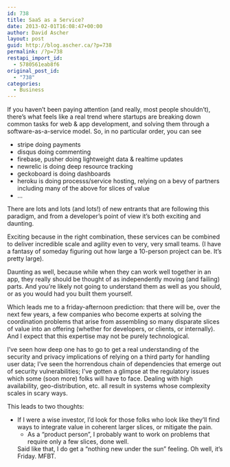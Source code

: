 ```yaml
---
id: 738
title: SaaS as a Service?
date: 2013-02-01T16:08:47+00:00
author: David Ascher
layout: post
guid: http://blog.ascher.ca/?p=738
permalink: /?p=738
restapi_import_id:
  - 5780561eab8f6
original_post_id:
  - "738"
categories:
  - Business
---
```

If you haven&#8217;t been paying attention (and really, most people shouldn&#8217;t), there&#8217;s what feels like a real trend where startups are breaking down common tasks for web & app development, and solving them through a software-as-a-service model. So, in no particular order, you can see

  * stripe doing payments 
  * disqus doing commenting 
  * firebase, pusher doing lightweight data & realtime updates 
  * newrelic is doing deep resource tracking 
  * geckoboard is doing dashboards
  * heroku is doing processs/service hosting, relying on a bevy of partners including many of the above for slices of value
  * …

There are lots and lots (and lots!) of new entrants that are following this paradigm, and from a developer&#8217;s point of view it&#8217;s both exciting and daunting. 

Exciting because in the right combination, these services can be combined to deliver incredible scale and agility even to very, very small teams. (I have a fantasy of someday figuring out how large a 10-person project can be. It&#8217;s pretty large).

Daunting as well, because while when they can work well together in an app, they really should be thought of as independently moving (and failing) parts. And you&#8217;re likely not going to understand them as well as you should, or as you would had you built them yourself.

Which leads me to a friday-afternoon prediction: that there will be, over the next few years, a few companies who become experts at solving the coordination problems that arise from assembling so many disparate slices of value into an offering (whether for developers, or clients, or internally). And I expect that this expertise may not be purely technological.

I&#8217;ve seen how deep one has to go to get a real understanding of the security and privacy implications of relying on a third party for handling user data; I&#8217;ve seen the horrendous chain of dependencies that emerge out of security vulnerabilities; I&#8217;ve gotten a glimpse at the regulatory issues which some (soon more) folks will have to face. Dealing with high availability, geo-distribution, etc. all result in systems whose complexity scales in scary ways.

This leads to two thoughts:

  * If I were a wise investor, I&#8217;d look for those folks who look like they&#8217;ll find ways to integrate value in coherent larger slices, or mitigate the pain. 
      * As a &#8220;product person&#8221;, I probably want to work on problems that require only a few slices, done well. </ul> 
        Said like that, I do get a &#8220;nothing new under the sun&#8221; feeling. Oh well, it&#8217;s Friday. MFBT.